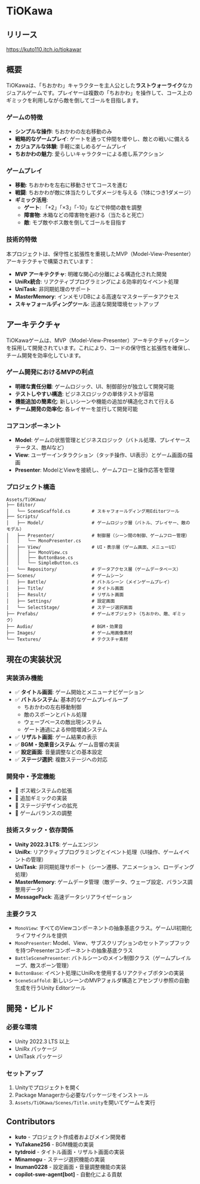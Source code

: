# TiOKawa

## リリース
https://kuto110.itch.io/tiokawar

## 概要

TiOKawaは、「ちおかわ」キャラクターを主人公とした**ラストウォーライク**なカジュアルゲームです。プレイヤーは複数の「ちおかわ」を操作して、コース上のギミックを利用しながら敵を倒してゴールを目指します。

### ゲームの特徴
- **シンプルな操作**: ちおかわの左右移動のみ
- **戦略的なゲームプレイ**: ゲートを通って仲間を増やし、敵との戦いに備える
- **カジュアルな体験**: 手軽に楽しめるゲームプレイ
- **ちおかわの魅力**: 愛らしいキャラクターによる癒し系アクション

### ゲームプレイ
- **移動**: ちおかわを左右に移動させてコースを進む
- **戦闘**: ちおかわが敵に体当たりしてダメージを与える（1体につき1ダメージ）
- **ギミック活用**: 
  - **ゲート**: 「+2」「×3」「-10」などで仲間の数を調整
  - **障害物**: 木箱などの障害物を避ける（当たると死亡）
  - **敵**: モブ敵やボス敵を倒してゴールを目指す

### 技術的特徴
本プロジェクトは、保守性と拡張性を重視したMVP（Model-View-Presenter）アーキテクチャで構築されています：
- **MVP アーキテクチャ**: 明確な関心の分離による構造化された開発
- **UniRx統合**: リアクティブプログラミングによる効率的なイベント処理
- **UniTask**: 非同期処理のサポート
- **MasterMemory**: インメモリDBによる高速なマスターデータアクセス
- **スキャフォールディングツール**: 迅速な開発環境セットアップ

## アーキテクチャ

TiOKawaゲームは、MVP（Model-View-Presenter）アーキテクチャパターンを採用して開発されています。これにより、コードの保守性と拡張性を確保し、チーム開発を効率化しています。

### ゲーム開発におけるMVPの利点
- **明確な責任分離**: ゲームロジック、UI、制御部分が独立して開発可能
- **テストしやすい構造**: ビジネスロジックの単体テストが容易
- **機能追加の簡素化**: 新しいシーンや機能の追加が構造化されて行える
- **チーム開発の効率化**: 各レイヤーを並行して開発可能

### コアコンポーネント

- **Model**: ゲームの状態管理とビジネスロジック（バトル処理、プレイヤーステータス、敵AIなど）
- **View**: ユーザーインタラクション（タッチ操作、UI表示）とゲーム画面の描画
- **Presenter**: ModelとViewを接続し、ゲームフローと操作応答を管理

### プロジェクト構造

```
Assets/TiOKawa/
├── Editor/
│   └── SceneScaffold.cs        # スキャフォールディング用Editorツール
├── Scripts/
│   ├── Model/                  # ゲームロジック層（バトル、プレイヤー、敵のモデル）
│   ├── Presenter/              # 制御層（シーン間の制御、ゲームフロー管理）
│   │   └── MonoPresenter.cs
│   ├── View/                   # UI・表示層（ゲーム画面、メニューUI）
│   │   ├── MonoView.cs
│   │   ├── ButtonBase.cs
│   │   └── SimpleButton.cs
│   └── Repository/             # データアクセス層（ゲームデータベース）
├── Scenes/                     # ゲームシーン
│   ├── Battle/                 # バトルシーン（メインゲームプレイ）
│   ├── Title/                  # タイトル画面
│   ├── Result/                 # リザルト画面
│   ├── Settings/               # 設定画面
│   └── SelectStage/            # ステージ選択画面
├── Prefabs/                    # ゲームオブジェクト（ちおかわ、敵、ギミック）
├── Audio/                      # BGM・効果音
├── Images/                     # ゲーム用画像素材
└── Textures/                   # テクスチャ素材
```

## 現在の実装状況

### 実装済み機能
- ✅ **タイトル画面**: ゲーム開始とメニューナビゲーション
- ✅ **バトルシステム**: 基本的なゲームプレイループ
  - ちおかわの左右移動制御
  - 敵のスポーンとバトル処理
  - ウェーブベースの敵出現システム
  - ゲート通過による仲間増減システム
- ✅ **リザルト画面**: ゲーム結果の表示
- ✅ **BGM・効果音システム**: ゲーム音響の実装
- ✅ **設定画面**: 音量調整などの基本設定
- ✅ **ステージ選択**: 複数ステージへの対応

### 開発中・予定機能
- 🔄 ボス戦システムの拡張
- 🔄 追加ギミックの実装
- 🔄 ステージデザインの拡充
- 🔄 ゲームバランスの調整

### 技術スタック・依存関係

- **Unity 2022.3 LTS**: ゲームエンジン
- **UniRx**: リアクティブプログラミングとイベント処理（UI操作、ゲームイベントの管理）
- **UniTask**: 非同期処理サポート（シーン遷移、アニメーション、ローディング処理）
- **MasterMemory**: ゲームデータ管理（敵データ、ウェーブ設定、バランス調整用データ）
- **MessagePack**: 高速データシリアライゼーション

### 主要クラス

- `MonoView`: すべてのViewコンポーネントの抽象基底クラス。ゲームUI初期化ライフサイクルを提供
- `MonoPresenter`: Model、View、サブスクリプションのセットアップフックを持つPresenterコンポーネントの抽象基底クラス
- `BattleScenePresenter`: バトルシーンのメイン制御クラス（ゲームプレイループ、敵スポーン管理）
- `ButtonBase`: イベント処理にUniRxを使用するリアクティブボタンの実装
- `SceneScaffold`: 新しいシーンのMVPフォルダ構造とアセンブリ参照の自動生成を行うUnity Editorツール

## 開発・ビルド

### 必要な環境
- Unity 2022.3 LTS 以上
- UniRx パッケージ
- UniTask パッケージ

### セットアップ
1. Unityでプロジェクトを開く
2. Package Managerから必要なパッケージをインストール
3. `Assets/TiOKawa/Scenes/Title.unity`を開いてゲームを実行

## Contributors

- **kuto** - プロジェクト作成者およびメイン開発者
- **YuTakane256** - BGM機能の実装
- **tytdroid** - タイトル画面・リザルト画面の実装
- **Minamogu** - ステージ選択機能の実装
- **Inuman0228** - 設定画面・音量調整機能の実装
- **copilot-swe-agent[bot]** - 自動化による貢献
